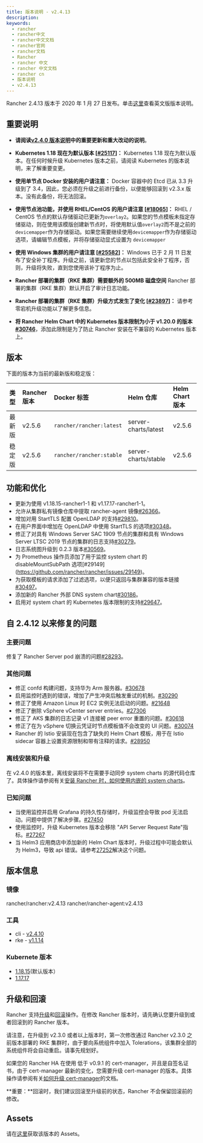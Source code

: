 ```yaml
---
title: 版本说明 - v2.4.13
description:
keywords:
  - rancher
  - rancher中文
  - rancher中文文档
  - rancher官网
  - rancher文档
  - Rancher
  - rancher 中文
  - rancher 中文文档
  - rancher cn
  - 版本说明
  - v2.4.13
---
```


Rancher 2.4.13 版本于 2020 年 1 月 27 日发布。单击[这里](https://github.com/rancher/rancher/releases/tag/v2.4.13)查看英文版版本说明。

## 重要说明

- **请阅读[v2.4.0 版本说明](/docs/rancher2/releases/v2.4.0/)中的重要更新和重大改动的说明**。

- **Kubernetes 1.18 现在为默认版本 [[#25117](https://github.com/rancher/rancher/issues/25117)]：** Kubernetes 1.18 现在为默认版本。在任何时候升级 Kubernetes 版本之前，请阅读 Kubernetes 的版本说明，来了解重要变更。

- **使用单节点 Docker 安装的用户请注意：** Docker 容器中的 Etcd 已从 3.3 升级到了 3.4，因此，您必须在升级之前进行备份，以便能够回滚到 v2.3.x 版本。没有此备份，将无法回滚。

- **使用节点池功能，并使用 RHEL/CentOS 的用户请注意 [[#18065](https://github.com/rancher/rancher/issues/18065)]：** RHEL / CentOS 节点的默认存储驱动已更新为`overlay2`。如果您的节点模板未指定存储驱动，则在使用该模版创建新节点时，将使用默认值`overlay2`而不是之前的`devicemapper`作为存储驱动。如果您需要继续使用`devicemapper`作为存储驱动选项，请编辑节点模板，并将存储驱动显式设置为 `devicemapper`

- **使用 Windows 集群的用户请注意 [[#25582](https://github.com/rancher/rancher/issues/25582)]：** Windows 已于 2 月 11 日发布了安全补丁程序。升级之前，请更新您的节点以包括此安全补丁程序，否则，升级将失败，直到您使用该补丁程序为止。

- **Rancher 部署的集群（RKE 集群）需要额外的 500MB 磁盘空间** Rancher 部署的集群（RKE 集群）默认开启了审计日志功能。

- **Rancher 部署的集群（RKE 集群）升级方式发生了变化 [[#23897](https://github.com/rancher/rancher/issues/23897)]：** 请参考零宕机升级功能以了解更多信息。

- **将 Rancher Helm Chart 中的 Kubernetes 版本限制为小于 v1.20.0 的版本[#30746](https://github.com/rancher/rancher/issues/30746)**，添加此限制是为了防止 Rancher 安装在不兼容的 Kubernetes 版本上。

## 版本

下面的版本为当前的最新版和稳定版：

| 类型   | Rancher 版本 | Docker 标签              | Helm 仓库            | Helm Chart 版本 |
| :----- | :----------- | :----------------------- | :------------------- | :-------------- |
| 最新版 | v2.5.6       | `rancher/rancher:latest` | server-charts/latest | v2.5.6          |
| 稳定版 | v2.5.6       | `rancher/rancher:stable` | server-charts/stable | v2.5.6          |

## 功能和优化

- 更新为使用 v1.18.15-rancher1-1 和 v1.17.17-rancher1-1。
- 允许从集群私有镜像仓库中提取 rancher-agent 镜像[#26366](https://github.com/rancher/rancher/issues/26366)。
- 增加对用 StartTLS 配置 OpenLDAP 的支持[#29810](https://github.com/rancher/rancher/issues/29810)。
- 在用户界面中增加在 OpenLDAP 中使用 StartTLS 的选项[#30348](https://github.com/rancher/rancher/issues/30348)。
- 修正了对具有 Windows Server SAC 1909 节点的集群和具有 Windows Server LTSC 2019 节点的集群的日志支持[#30279](https://github.com/rancher/rancher/issues/30279)。
- 日志系统图升级到 0.2.3 版本[#30569](https://github.com/rancher/rancher/issues/30569)。
- 为 Prometheus 操作员添加了用于监控 system chart 的 disableMountSubPath 选项[#29149] (https://github.com/rancher/rancher/issues/29149)。
- 为获取模板的请求添加了过滤选项，以便只返回与集群兼容的版本链接[#30497](https://github.com/rancher/rancher/issues/30497)。
- 添加新的 Rancher 外部 DNS system chart[#30186](https://github.com/rancher/rancher/issues/30186)。
- 启用对 system chart 的 Kubernetes 版本限制的支持[#29647](https://github.com/rancher/rancher/issues/29647)。

## 自 2.4.12 以来修复的问题

### 主要问题

修复了 Rancher Server pod 崩溃的问题[#28293](https://github.com/rancher/rancher/issues/28293)。

### 其他问题

- 修正 confd 构建问题，支持华为 Arm 服务器。[#30678](https://github.com/rancher/rancher/issues/30678)
- 启用监控时遇到的错误，增加了产生冲突后触发重试的机制。[#30290](https://github.com/rancher/rancher/issues/30290)
- 修正了使用 Amazon Linux 时 EC2 实例无法启动的问题。[#21648](https://github.com/rancher/rancher/issues/21648)
- 修正了删除 vSphere vCenter server entries。[#27306](https://github.com/rancher/rancher/issues/27306)
- 修正了 AKS 集群的日志记录 v1 连接被 peer error 重置的问题。[#30618](https://github.com/rancher/rancher/issues/30618)
- 修正了在为 vSphere 切换云凭证时节点模板值不会改变的 UI 问题。[#30074](https://github.com/rancher/rancher/issues/30074)
- Rancher 的 Istio 安装现在包含了缺失的 Helm Chart 模板，用于在 Istio sidecar 容器上设置资源限制和带有注释的请求。[#28950](https://github.com/rancher/rancher/issues/28950)

### 离线安装和升级

在 v2.4.0 的版本里，离线安装将不在需要手动同步 system charts 的源代码仓库了。具体操作请参阅有关[安装 Rancher 时，如何使用内嵌的 system charts](/docs/rancher2/installation_new/other-installation-methods/air-gap/install-rancher/_index)。

### 已知问题

- 当使用监控并启用 Grafana 的持久性存储时，升级监控会导致 pod 无法启动。问题中提供了解决步骤。[#27450](https://github.com/rancher/rancher/issues/27450)
- 使用监控时，升级 Kubernetes 版本会移除 "API Server Request Rate"指标。[#27267](https://github.com/rancher/rancher/issues/27267)
- 当 Helm3 应用商店中添加新的 Helm Chart 版本时，升级过程中可能会默认为 Helm3，导致 api 错误。请参考[27252](https://github.com/rancher/rancher/issues/27252)解决这个问题。

## 版本信息

### 镜像

rancher/rancher:v2.4.13
rancher/rancher-agent:v2.4.13

### 工具

- cli - [v2.4.10](https://github.com/rancher/rancher/releases/tag/v2.4.10)
- rke - [v1.1.14](https://github.com/rancher/rke/releases/tag/v1.1.14)

### Kubernete 版本

- [1.18.15](https://github.com/rancher/hyperkube/tree/v1.18)(默认版本）
- [1.17.17](https://github.com/rancher/hyperkube/tree/v1.17)

## 升级和回滚

Rancher 支持[升级](/docs/rancher2/upgrades/_index)和[回滚](/docs/rancher2/upgrades/rollbacks/_index)操作。在修改 Rancher 版本时，请先确认您要升级到或者回滚到的 Rancher 版本。

请注意，在升级到 v2.3.0 或者以上版本时，第一次修改通过 Rancher v2.3.0 之前版本部署的 RKE 集群时，由于要向系统组件中加入 Tolerations，该集群全部的系统组件将会自动重启。请事先规划好。

如果您的 Rancher HA 在使用 低于 v0.9.1 的 cert-manager，并且是自签名证书，由于 cert-manager 最新的变化，您需要升级 cert-manager 的版本。具体操作请参阅有关[如何升级 cert-manager](/docs/rancher2/installation_new/resources/upgrading-cert-manager/_index)的文档。

**重要：**回滚时，我们建议回滚至升级前的状态，Rancher 不会保留回滚前的修改。

## Assets

请在[这里](https://github.com/rancher/rancher/releases/tag/v2.4.13)获取该版本的 Assets。
